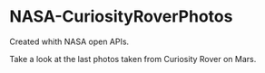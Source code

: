 # NASA-CuriosityRoverPhotos

Created whith NASA open APIs.

Take a look at the last photos taken from Curiosity Rover on Mars.
